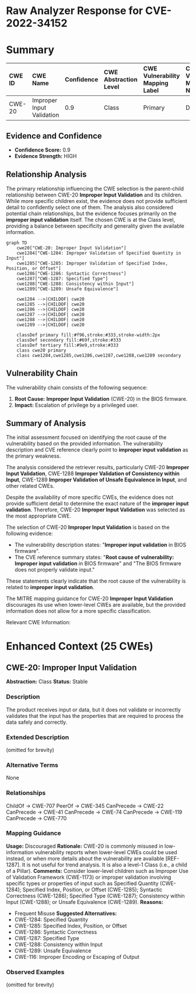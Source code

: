 # Raw Analyzer Response for CVE-2022-34152

# Summary
| CWE ID  | CWE Name                                                              | Confidence | CWE Abstraction Level | CWE Vulnerability Mapping Label | CWE-Vulnerability Mapping Notes |
| :-------- | :-------------------------------------------------------------------- | :--------- | :---------------------- | :------------------------------ | :-------------------------------- |
| CWE-20   | Improper Input Validation                                             | 0.9        | Class                   | Primary                         | Discouraged                       |

## Evidence and Confidence

*   **Confidence Score:** 0.9
*   **Evidence Strength:** HIGH

## Relationship Analysis
The primary relationship influencing the CWE selection is the parent-child relationship between CWE-20 **Improper Input Validation** and its children. While more specific children exist, the evidence does not provide sufficient detail to confidently select one of them. The analysis also considered potential chain relationships, but the evidence focuses primarily on the **improper input validation** itself. The chosen CWE is at the Class level, providing a balance between specificity and generality given the available information.

```mermaid
graph TD
    cwe20["CWE-20: Improper Input Validation"]
    cwe1284["CWE-1284: Improper Validation of Specified Quantity in Input"]
    cwe1285["CWE-1285: Improper Validation of Specified Index, Position, or Offset"]
    cwe1286["CWE-1286: Syntactic Correctness"]
    cwe1287["CWE-1287: Specified Type"]
    cwe1288["CWE-1288: Consistency within Input"]
    cwe1289["CWE-1289: Unsafe Equivalence"]

    cwe1284 -->|CHILDOF| cwe20
    cwe1285 -->|CHILDOF| cwe20
    cwe1286 -->|CHILDOF| cwe20
    cwe1287 -->|CHILDOF| cwe20
    cwe1288 -->|CHILDOF| cwe20
    cwe1289 -->|CHILDOF| cwe20
    
    classDef primary fill:#f96,stroke:#333,stroke-width:2px
    classDef secondary fill:#69f,stroke:#333
    classDef tertiary fill:#9e9,stroke:#333
    class cwe20 primary
    class cwe1284,cwe1285,cwe1286,cwe1287,cwe1288,cwe1289 secondary
```

## Vulnerability Chain
The vulnerability chain consists of the following sequence:
1.  **Root Cause:** **Improper Input Validation** (CWE-20) in the BIOS firmware.
2.  **Impact:** Escalation of privilege by a privileged user.

## Summary of Analysis
The initial assessment focused on identifying the root cause of the vulnerability based on the provided information. The vulnerability description and CVE reference clearly point to **improper input validation** as the primary weakness.

The analysis considered the retriever results, particularly CWE-20 **Improper Input Validation**, CWE-1288 **Improper Validation of Consistency within Input**, CWE-1289 **Improper Validation of Unsafe Equivalence in Input**, and other related CWEs.

Despite the availability of more specific CWEs, the evidence does not provide sufficient detail to determine the exact nature of the **improper input validation**. Therefore, CWE-20 **Improper Input Validation** was selected as the most appropriate CWE.

The selection of CWE-20 **Improper Input Validation** is based on the following evidence:

*   The vulnerability description states: "**Improper input validation** in BIOS firmware".
*   The CVE reference summary states: "**Root cause of vulnerability:** **Improper input validation** in BIOS firmware" and "The BIOS firmware does not properly validate input."

These statements clearly indicate that the root cause of the vulnerability is related to **improper input validation**.

The MITRE mapping guidance for CWE-20 **Improper Input Validation** discourages its use when lower-level CWEs are available, but the provided information does not allow for a more specific classification.

Relevant CWE Information:

# Enhanced Context (25 CWEs)

## CWE-20: Improper Input Validation
**Abstraction:** Class
**Status:** Stable

### Description
The product receives input or data, but it does
        not validate or incorrectly validates that the input has the
        properties that are required to process the data safely and
        correctly.

### Extended Description
(omitted for brevity)

### Alternative Terms
None

### Relationships
ChildOf -> CWE-707
PeerOf -> CWE-345
CanPrecede -> CWE-22
CanPrecede -> CWE-41
CanPrecede -> CWE-74
CanPrecede -> CWE-119
CanPrecede -> CWE-770

### Mapping Guidance
**Usage:** Discouraged
**Rationale:** CWE-20 is commonly misused in low-information vulnerability reports when lower-level CWEs could be used instead, or when more details about the vulnerability are available [REF-1287]. It is not useful for trend analysis. It is also a level-1 Class (i.e., a child of a Pillar).
**Comments:** Consider lower-level children such as Improper Use of Validation Framework (CWE-1173) or improper validation involving specific types or properties of input such as Specified Quantity (CWE-1284); Specified Index, Position, or Offset (CWE-1285); Syntactic Correctness (CWE-1286); Specified Type (CWE-1287); Consistency within Input (CWE-1288); or Unsafe Equivalence (CWE-1289).
**Reasons:**
- Frequent Misuse
**Suggested Alternatives:**
- CWE-1284: Specified Quantity
- CWE-1285: Specified Index, Position, or Offset
- CWE-1286: Syntactic Correctness
- CWE-1287: Specified Type
- CWE-1288: Consistency within Input
- CWE-1289: Unsafe Equivalence
- CWE-116: Improper Encoding or Escaping of Output

### Observed Examples
(omitted for brevity)